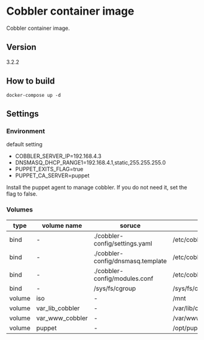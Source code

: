 # Cobbler container image

Cobbler container image.

## Version

3.2.2

## How to build

```
docker-compose up -d
```

## Settings

### Environment

default setting
* COBBLER_SERVER_IP=192.168.4.3
* DNSMASQ_DHCP_RANGE1=192.168.4.1,static,255.255.255.0
* PUPPET_EXITS_FLAG=true
* PUPPET_CA_SERVER=puppet

Install the puppet agent to manage cobbler. If you do not need it, set the flag to false.

### Volumes

| type   | volume name     | soruce                            | target                        | 
| ------ | --------------- | --------------------------------- | ----------------------------- | 
| bind   | -               | ./cobbler-config/settings.yaml    | /etc/cobbler/settings.yaml    | 
| bind   | -               | ./cobbler-config/dnsmasq.template | /etc/cobbler/dnsmasq.template | 
| bind   | -               | ./cobbler-config/modules.conf     | /etc/cobbler/modules.conf     | 
| bind   | -               | /sys/fs/cgroup                    | /sys/fs/cgroup                | 
| volume | iso             | -                                 | /mnt                          | 
| volume | var_lib_cobbler | -                                 | /var/lib/cobbler              | 
| volume | var_www_cobbler | -                                 | /var/www/cobbler              | 
| volume | puppet          | -                                 | /opt/puppetlabs               | 


